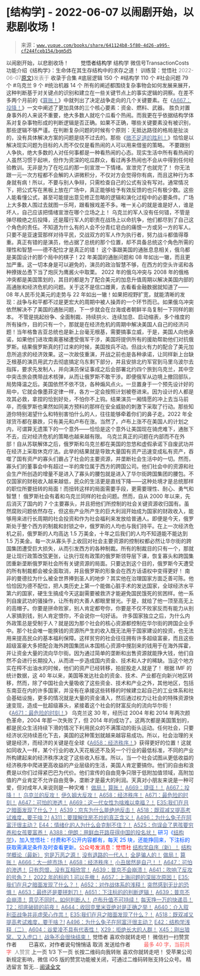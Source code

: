# [结构学] - 2022-06-07 以闹剧开始，以悲剧收场！

> 来源：[`www.yuque.com/books/share/641124b8-5f80-4d26-a995-cf244fceb154/bgm5d5`](https://www.yuque.com/books/share/641124b8-5f80-4d26-a995-cf244fceb154/bgm5d5)

<ne-p id="520f42f3293818f927861ebbd5b15da4_p_0" data-lake-id="520f42f3293818f927861ebbd5b15da4_p_0"><ne-text id="u24dda8a4" style="color: rgb(51, 51, 51);">以闹剧开始，以悲剧收场！</ne-text></ne-p> <ne-p id="10b5ae4b12be3d6dbfffbf9eacb4af88" data-lake-id="10b5ae4b12be3d6dbfffbf9eacb4af88"><ne-text id="ud9f003a8" ne-fontsize="12" style="color: rgb(255, 255, 255);">原创</ne-text><ne-text id="u15754814" ne-fontsize="14">觉悟者</ne-text><ne-text id="u00057d40" ne-fontsize="14">结构学</ne-text></ne-p> <ne-p id="52c8889f4e724d8bf272b4df8c36a98e" data-lake-id="52c8889f4e724d8bf272b4df8c36a98e"><ne-text id="u61b3cefa" ne-fontsize="14" ne-bold="true" style="color: rgb(51, 51, 51);">结构学</ne-text></ne-p> <ne-p id="7de41b1254265d37c39ca587d40cdaaf" data-lake-id="7de41b1254265d37c39ca587d40cdaaf"><ne-text id="uc96414bf" ne-fontsize="14" style="color: rgb(51, 51, 51);">微信号</ne-text><ne-text id="u2c1138d1" ne-fontsize="14" style="color: rgb(51, 51, 51);">TransactionCosts</ne-text></ne-p> <ne-p id="6ef1c22bed44034d8a3776708f7682db" data-lake-id="6ef1c22bed44034d8a3776708f7682db"><ne-text id="u062d80eb" ne-fontsize="14" style="color: rgb(51, 51, 51);">功能介绍</ne-text><ne-text id="uc81bbdbb" ne-fontsize="14" style="color: rgb(51, 51, 51);">《结构学》：生命体在其生存结构中的求存之道！ 训练营：觉悟社</ne-text></ne-p> <ne-p id="9da129ffa3f263158b3f8a010c37cf7f" data-lake-id="9da129ffa3f263158b3f8a010c37cf7f"><ne-text id="u17de3331" style="color: rgb(140, 140, 140);">2022-06-07</ne-text>[<ne-text id="u0903d592" ne-fontsize="14">原文</ne-text>](https://mp.weixin.qq.com/s?__biz=MzIzMDYwOTM0Mg==&mid=2247487295&idx=1&sn=d35d311a255576b3bedc0861b621c997&chksm=e8b197eedfc61ef89b5cf6f378510a073577dfc17fe27397056577e2514cf0b922b82691428f#rd))<ne-text id="u0bffd09a" ne-fontsize="14" style="color: rgb(140, 140, 140);">发表于</ne-text></ne-p> <ne-p id="9c90329442426d12dbb169fe179be377" data-lake-id="9c90329442426d12dbb169fe179be377"><ne-text id="ub4991de8" style="color: rgb(51, 51, 51);">收录于合集</ne-text></ne-p> <ne-p id="ddf028c98ce3e2101020343b2d65e09d" data-lake-id="ddf028c98ce3e2101020343b2d65e09d"><ne-text id="ub1b58dd5" style="color: rgb(51, 51, 51);">#底层逻辑 150 个</ne-text></ne-p> <ne-p id="bbbcaa93c194445b158501d32ff6940c" data-lake-id="bbbcaa93c194445b158501d32ff6940c"><ne-text id="uc7cac992" style="color: rgb(51, 51, 51);">#结构学 110 个</ne-text></ne-p> <ne-p id="1333c78dd0e29fe842d213a4cfc85bb3" data-lake-id="1333c78dd0e29fe842d213a4cfc85bb3"><ne-text id="ue02f0e53" style="color: rgb(51, 51, 51);">#社会问题 79 个</ne-text></ne-p> <ne-p id="f757cd039c7307272bb857294ba3cce3" data-lake-id="f757cd039c7307272bb857294ba3cce3"><ne-text id="u698afa66" style="color: rgb(51, 51, 51);">#乌克兰 9 个</ne-text></ne-p> <ne-p id="0ca325557c4f1e9c7835c05782812000" data-lake-id="0ca325557c4f1e9c7835c05782812000"><ne-text id="u374b38c7" style="color: rgb(51, 51, 51);">#统治机器 14 个</ne-text></ne-p> <ne-p id="795bd594f3dba4b14475aeae4ef38432" data-lake-id="795bd594f3dba4b14475aeae4ef38432"><ne-text id="u34bbb59c" style="color: rgb(51, 51, 51);">所有的阐述都围绕复杂事物会如何发展来展开，这种判断基于对关键点的识别和建立在一些关键节点上的事实逻辑的洞察。在差不多两个月前的《</ne-text>[<ne-text id="u55e4f6d6" style="color: rgb(87, 107, 149);">算账！</ne-text>](http://mp.weixin.qq.com/s?__biz=MzAxNDk1NjI2Mw==&mid=2247488259&idx=1&sn=2b72f3c0199cdacaa8e48eb9ad30f809&chksm=9b8a308bacfdb99d72ebcd3aaf0015c889b88f4598b093719ee8765aa8be3b3caaad95a445ae&scene=21#wechat_redirect)<ne-text id="u88fd6b6c" style="color: rgb(51, 51, 51);">》中就列出了决定战争走向的几个关键要素。在《</ne-text>[<ne-text id="u82a298e0" style="color: rgb(87, 107, 149);">A667：投降！</ne-text>](http://mp.weixin.qq.com/s?__biz=MzIzMDYwOTM0Mg==&mid=2247487227&idx=1&sn=3567bf6c0c6612ccf84993824f8cc40f&chksm=e8b1962adfc61f3cff8d335a562ea28615e58579d460d2f65148f46a6311ad5257411d96f655&scene=21#wechat_redirect)<ne-text id="u6b2790a5" style="color: rgb(51, 51, 51);">》一文中阐述了更加具体的三个核心要素：资金、燃料、武器。</ne-text></ne-p> <ne-p id="28e20095ecffddc7673055a2be99cf77" data-lake-id="28e20095ecffddc7673055a2be99cf77"><ne-text id="u2b245b5f" style="color: rgb(51, 51, 51);">胜负对置身事外的人来说不重要，绝大多数人就吃个瓜看个热闹。而我更在乎依据结构学体系对复杂事物形成的判断逻辑是否正确。如果不正确，哪些关键要素没有被识别，那些逻辑不够严谨。在判断复杂问题的时候有个原则：无抵达路径的格局是扯淡的，没有具体解决方案的问题是绕不过去的。那些《</ne-text>[<ne-text id="ud91c438d" style="color: rgb(87, 107, 149);">微不足道的胜利！</ne-text>](http://mp.weixin.qq.com/s?__biz=MzIzMDYwOTM0Mg==&mid=2247487221&idx=1&sn=17b4c3f08ef489c4f141ed79a2b2926d&chksm=e8b19624dfc61f3232d329d937b3fdd59cad412869edcf43e96f1f3b34edfdad65911666fa7e&scene=21#wechat_redirect)<ne-text id="ue4d96ab1" style="color: rgb(51, 51, 51);">》恰恰是以解决现实问题为目标的人而不仅仅是看热闹的人可以用来借鉴的策略。</ne-text></ne-p> <ne-p id="7fbc7048f4deea5b58fdc31023917c4a" data-lake-id="7fbc7048f4deea5b58fdc31023917c4a"><ne-text id="u51cba552" style="color: rgb(51, 51, 51);">不要跟别人争执，绝大多数的人对任何事都是一种看热闹的心态。现实生活中所有看热闹的人虽然习惯于起哄，但作为资深的吃瓜群众，看过再多热闹也不会从中得到任何经验教训。无非是为了在吃瓜的那一刻宣泄一下情绪。宣泄完了也就完了！</ne-text></ne-p> <ne-p id="6c8d4e5de0d5464d9557109df6514d85" data-lake-id="6c8d4e5de0d5464d9557109df6514d85"><ne-text id="u68abd1b3" ne-bold="true" style="color: rgb(51, 51, 51);">你无法跟一元一次方程都不会解的人讲微积分，不仅对方会觉得你有病，而且这种行为本身就有病！</ne-text><ne-text id="ub4223ea2" style="color: rgb(51, 51, 51);">所以，不要与别人争辩，只需检查自己的公式有没有写对。通常情况下，把公式写在黑板上放在广场中，真正能够给予有效反馈的也只有极少数。这些人能看懂公式，甚至可能提出意见修正忽略的逻辑和演化过程中的必要条件。广场上大多数人围过去就图一乐呵，跟看猴戏差不多。唯一关心的就是谁是好人，谁是坏人，自己应该把情绪宣泄在哪个立场之上！</ne-text></ne-p> <ne-p id="53db0136ee6e404ec919975d526c6241" data-lake-id="53db0136ee6e404ec919975d526c6241"><ne-text id="u776833b7" style="color: rgb(51, 51, 51);">乌克兰的军人没有任何错，不管是弹尽粮绝之后投降，还是履行军人的职责在战场上以命抗争，他们都尽到了自己这个角色的责任。不知道为什么有的人会不分青红皂白的痛恨一方或另一方的军人。只要不是亚速营那样对待平民，交战双方的军人作为执行者，努力战斗都值得尊重。真正有错的是演员，他占据了总统的那个位置，却不具备总统这个角色所需的理性和智慧——德不配位才是真正的错！</ne-text></ne-p> <ne-p id="686259238448e422f3fbfbe85b48243a" data-lake-id="686259238448e422f3fbfbe85b48243a"><ne-text id="u240c602f" style="color: rgb(51, 51, 51);">这个事跟美国的通胀息息相关，俄乌都是美国设计的那个局中的棋子！22 年美国的通胀问题和 08 年如出一辙，而且更加严重。这一切本身是可以避免的，演员的政治智慧不够，在西方的空头许诺和各种撩拨怂恿下当了炮灰为鹰酱火中取栗。</ne-text></ne-p> <ne-p id="5a3229f05a1c9a148fc007af51ee32ed" data-lake-id="5a3229f05a1c9a148fc007af51ee32ed"><ne-text id="ue8e5c950" style="color: rgb(51, 51, 51);">2022 年的俄乌冲突与 2008 年的俄格冲突都是美国策划的，其目的都是为了配合美元的加息升值周期以解决美国内部的高通胀和经济危机的问题。关于这不是信口雌黄，去看看金融数据就知道了——08 年人民币兑美元的走势与 22 年如出一辙！如果把视野扩宽，就能清晰的发现：战争与和平都不过是更宏大的周期中被人操弄的一个环节而已。</ne-text><ne-text id="u5b84af3d" ne-bold="true" style="color: rgb(51, 51, 51);">如果俄乌冲突依然解决不了美国的通胀问题，下一步就会在台海或者朝鲜半岛复制一下同样的剧本。</ne-text></ne-p> <ne-p id="8f6aa8ab8dcaa14d31cdeba5025008b2" data-lake-id="8f6aa8ab8dcaa14d31cdeba5025008b2"><ne-text id="ufaee43ca" style="color: rgb(51, 51, 51);">不管是挑起纷争、全面制裁、持续拱火、连续加息、启动缩表，多个维度的所有操作，目的只有一个，那就是在经济危机的周期中解决美国人自己的经济问题！当年格鲁吉亚总统也是新上台毫无根基，需要搞事立威，于是，美国人向他承诺，如果他们进攻南奥塞梯遭受俄军干涉，美国将提供所有的援助帮助他们对抗俄罗斯。结果俄罗斯真的打过来的时候，美国按兵不动。但战火有力的配合了美元加息所追求的经济效果。这一次故伎重演，开战之前也是各种承诺，让同样新上台缺乏根基的演员用武力去彻底搞定乌东剩下部分，并且安排北约军官到马里乌波尔去指挥，要求先发制人，并向演员保证事成之后会部署北约四个旅到乌克兰，其中空中突击旅会携带战术核弹，从而让俄罗斯不敢干涉。即便俄军从边境上撤回部队，局势降温之后。美国依然不依不饶，各种煽风点火。一旦置身于一个预先设计好的局中，它就会像墨菲定律一样，各方一定会按照计划被卷进来。因为设计的人都是攻其必救，拿捏的恰到好处，不怕你不上钩。结果演员一厢情愿的冲上去当马前卒，而俄罗斯也果然如同美方预料的那样在安全威胁的刺激下采取了行动。</ne-text><ne-text id="u1ffb2acc" ne-bold="true" style="color: rgb(51, 51, 51);">那些知道你特别渴望什么和特别害怕什么的人，往往能够牵着你们的鼻子走。2022 年全球货币都在暴跌，只有美元和卢布在涨。当然了，卢布上涨不在美国人的计划之内，可谓算无遗策下的一个意外——恰恰是这个意外让美国现在骑虎难下，通胀下不去，应对经济危机的策略也越来越有限。</ne-text></ne-p> <ne-p id="9340d60de330381e0fb5dcd45f353f20" data-lake-id="9340d60de330381e0fb5dcd45f353f20"><ne-text id="ubae90003" style="color: rgb(51, 51, 51);">乌克兰真正的问题在内部而不在外部！自从苏联解体之后，俄罗斯和乌克兰都在美国的忽悠和虚假承诺下自废武功并在经济上采取休克疗法。此举的结果就是导致大量国有资产迅速变成私有资产，吞噬了国有资产的寡头们霸占了社会的主要资源，并垄断社会生活中的一切。然而，寡头们的董事会中有超过一半的席位属于西方的跨国公司。</ne-text><ne-text id="u701b1f07" ne-bold="true" style="color: rgb(51, 51, 51);">他们社会中的资源和社会生产所创造的增量不是进入了寡头的腰包就是进入了华尔街跨国集团的腰包。不仅国家的财税收入越来越低，民众的生活更是直线下降——这种处境才是总统那样的职位所要扭转的局面！而扭转这样的局面需要手段，更需要理性、耐心、勇气和智慧！</ne-text></ne-p> <ne-p id="7942c1914230f99bc0119cd6d96463e4" data-lake-id="7942c1914230f99bc0119cd6d96463e4"><ne-text id="uf0967fc4" style="color: rgb(51, 51, 51);">俄罗斯社会有着和乌克兰同样的社会问题。然而，自从 2000 年以来，先后消灭了国内的 7 个主要寡头，并且把他们所控制的社会关键资源收归国有。虽然腐败问题依然存在，但这些产业所产生的巨大利润开始成为国家的财政收入，能够用来进行长周期的社会投资和作为社会福利来发放给普通人。即便是今天，俄罗斯处于整个西方的制裁和封锁之中，俄罗斯的人均也与我们持平。在上一次经济危机之前，俄罗斯的人均高达 1.5 万美金，十年之后我们的人均不知道能不能达到 1.5 万美金。</ne-text><ne-text id="ua1c81c33" ne-bold="true" style="color: rgb(51, 51, 51);">每一次从寡头手上收回对社会主要资源的控制权都必然让华尔街的跨国集团遭受巨大损失，从而引发西方的各种制裁。所有的制裁目的只有一个，那就是让现行政策改弦更张，让执行现有政策的俄罗斯领导层下课，恢复寡头和跨国集团重新垄断俄罗斯社会所有关键资源的局面。</ne-text><ne-text id="u9f1a0195" style="color: rgb(51, 51, 51);">只要达到这个目的，俄罗斯今天遭受的所有制裁都会被全面取消，并且俄罗斯的形象会在西方话语权中变得更好！</ne-text></ne-p> <ne-p id="ddde3fdfd6cb73dbc80463c7ecb1250a" data-lake-id="ddde3fdfd6cb73dbc80463c7ecb1250a"><ne-text id="u5322c6a2" style="color: rgb(51, 51, 51);">南非的曼德拉为什么被全世界捧到圣人的地步？其实他在治理国家方面乏善可陈。他恰恰因为德不配位，把人类历史上第一个能做心脏手术的发达国家，全球经济水平第六的国家，硬生生搞成今天这副需要被救济才能避免国民饿死的贫困样。他一系列自废武功的骚操作，让所有的大善人都眼里冒光。于是，就给了他一顶至高无上的高帽子。</ne-text><ne-text id="ued6530ed" ne-bold="true" style="color: rgb(51, 51, 51);">你要是拼命败家，别人肯定都夸你，你要是不仅不败家反而有能力从别人家搞到钱，别人肯定恨你，不会说你一句好话。</ne-text></ne-p> <ne-p id="4128bb5faad9f09529fad540043d5c48" data-lake-id="4128bb5faad9f09529fad540043d5c48"><ne-text id="uf1eab258" style="color: rgb(51, 51, 51);">许多国家独立之后，为什么内外政策总是受制于人？就是因为那个社会的核心资源都控制在华尔街的跨国企业手中。那个社会唯一能换钱的资源所产生的收入既无法用于国家建设的投资，也无法用来提高民众的基本福利保障。这样贫穷的社会往往拥有许多超级富豪，而且这些超级富豪大多把配合海外跨国集团从本国核心资源中搜刮来的钱用于在海外挥霍，并让资金大量的流向华尔街。因为通过简单的垄断和出售资源就能挣大钱，他们自然不会进行长期投入，从而进一步造成国内资金、技术和人才的稀缺。当这个地方实在榨不出油水的时候，他们的资产已经转移，拍屁股走人就是了！</ne-text></ne-p> <ne-p id="aa13f45747bcb34384781bd49f3690d9" data-lake-id="aa13f45747bcb34384781bd49f3690d9"><ne-text id="ud53144fd" style="color: rgb(51, 51, 51);">根据 IMF 的统计数据，这 40 年以来，美国等发达社会的资金、技术、产业都在向新兴地区转移，然而，除了中国社会大量吸收了这些资金、技术和产业之外，其他地区，包括东南亚在内的许多国家，并没有在承接这些转移的时候建立起自己的工业体系和社会基础设施，更多的情况就是大量的资金涌入，然后通过权力让社会的特殊资源快速变现，造成一批超级寡头，紧接着这个社会的财富反向的流向华尔街！《</ne-text>[<ne-text id="u7f306ac7" style="color: rgb(87, 107, 149);">A671：最危险的时刻！</ne-text>](http://mp.weixin.qq.com/s?__biz=MzIzMDYwOTM0Mg==&mid=2247487288&idx=1&sn=4d3a232ff38bc59b89fb1662ecca965e&chksm=e8b197e9dfc61effe8eb1223f316d41f59a26212c0d84472af505224ce32edda96c15a4aa4f1&scene=21#wechat_redirect)<ne-text id="u9ebc4c21" style="color: rgb(51, 51, 51);">》</ne-text></ne-p> <ne-p id="8af22c102027616a98b9c629e1418d95" data-lake-id="8af22c102027616a98b9c629e1418d95"><ne-text id="uec571f4d" style="color: rgb(51, 51, 51);">乌克兰这 30 年，经历过 2004 年和 2014 年两次颜色革命，2004 年那一次失败了，但 2014 年的成功了。这两次都是美国策划的，都是民众生活持续下滑的情况下利用民众的不满策动的街头运动。任何社会，只要经济状况持续恶化下去，美国的这种策划就越来越容易成功。所以，社会治理的关键是经济，而经济的关键是在全球《</ne-text>[<ne-text id="u55426b73" style="color: rgb(87, 107, 149);">A658：经济秩序！</ne-text>](http://mp.weixin.qq.com/s?__biz=MzIzMDYwOTM0Mg==&mid=2247487179&idx=1&sn=12ad76a2b6a86d4dc52eb515f2b00500&chksm=e8b1961adfc61f0c30f16b60b87e2fcd3142b4a788c2ae81604f02182574c50b54c1d9e2974d&scene=21#wechat_redirect)<ne-text id="ude5735f5" style="color: rgb(51, 51, 51);">》获得更好的位置！这就如同收入一样，某个行业的收入天花板还不及另一个行业的最低标准，不同的产业所构建起来的经济秩序决定了这些收入标准。所以，当一个社会试图从更低收益的经济秩序中爬进更高收益的产业层级的生活，美国人肯定要搞你。他们的自由和浪费是以你们过得紧巴巴为代价。他们宣传的自由竞争只限于低附加值领域，高附加值的产业肯定不允许自由竞争，垄断才是最大的利润。天真对小朋友来说是一种可爱，但对成年人来说则是一种灾难！</ne-text></ne-p> <ne-p id="dd4accb8379159f57fa3fcd033845617" data-lake-id="dd4accb8379159f57fa3fcd033845617">[<ne-text id="ue3938b7b" ne-bold="true" style="color: rgb(87, 107, 149);">做局！</ne-text>](http://mp.weixin.qq.com/s?__biz=MzAxNDk1NjI2Mw==&mid=2247488230&idx=1&sn=86e717386c0aa06a0a4bbf4f9ec117aa&chksm=9b8a316eacfdb878aae8ed4ea6817620cc3ac62d7815fdfd85606464c3f2d79fcf2ce72dec77&scene=21#wechat_redirect)</ne-p> <ne-p id="5a69411461926e64e13b562c01d93c8a" data-lake-id="5a69411461926e64e13b562c01d93c8a">[<ne-text id="u21be722a" ne-bold="true" style="color: rgb(87, 107, 149);">算账！</ne-text>](http://mp.weixin.qq.com/s?__biz=MzAxNDk1NjI2Mw==&mid=2247488259&idx=1&sn=2b72f3c0199cdacaa8e48eb9ad30f809&chksm=9b8a308bacfdb99d72ebcd3aaf0015c889b88f4598b093719ee8765aa8be3b3caaad95a445ae&scene=21#wechat_redirect)</ne-p> <ne-p id="33f63d9342c271c2ce6b2c4ffbfe7d48" data-lake-id="33f63d9342c271c2ce6b2c4ffbfe7d48">[<ne-text id="u72866f21" style="color: rgb(87, 107, 149);">A669：捷径！！</ne-text>](http://mp.weixin.qq.com/s?__biz=MzIzMDYwOTM0Mg==&mid=2247487276&idx=1&sn=e8b7719edc701d06cb9ba25530f98959&chksm=e8b197fddfc61eeb066eefb3f82a7eeeb7807337a60624f8c47acb68ff25546d942a9de7cc71&scene=21#wechat_redirect)</ne-p> <ne-p id="354290860d4247cfa82ea2c8817d2732" data-lake-id="354290860d4247cfa82ea2c8817d2732">[<ne-text id="u153eb097" ne-bold="true" style="color: rgb(87, 107, 149);">A667：投降！！</ne-text>](http://mp.weixin.qq.com/s?__biz=MzIzMDYwOTM0Mg==&mid=2247487227&idx=1&sn=3567bf6c0c6612ccf84993824f8cc40f&chksm=e8b1962adfc61f3cff8d335a562ea28615e58579d460d2f65148f46a6311ad5257411d96f655&scene=21#wechat_redirect)</ne-p> <ne-p id="5fb725b7db0976771df0f98c9c263302" data-lake-id="5fb725b7db0976771df0f98c9c263302">[<ne-text id="u5edf8c08" ne-bold="true" style="color: rgb(87, 107, 149);">乌克兰的反攻！</ne-text>](http://mp.weixin.qq.com/s?__biz=MzIzMDYwOTM0Mg==&mid=2247487192&idx=1&sn=02b41bfa6bcfa8c503bac90158886b86&chksm=e8b19609dfc61f1fdb5a8fa6032a0013cd18ff59bdaf308e99096f08813d3b24cc6f361dac6d&scene=21#wechat_redirect)</ne-p> <ne-p id="e466a513fda3905107cff58da4bb37d7" data-lake-id="e466a513fda3905107cff58da4bb37d7">[<ne-text id="ub3153b47" ne-bold="true" style="color: rgb(87, 107, 149);">伊久姆大反攻！</ne-text>](http://mp.weixin.qq.com/s?__biz=MzIzMDYwOTM0Mg==&mid=2247487223&idx=1&sn=ab3169d841cb6e53507fb5ede0eca8bc&chksm=e8b19626dfc61f306c1786e5cd2a2898cc68c6809f9a8a6b0b16a5891a233ac2653038772039&scene=21#wechat_redirect)</ne-p> <ne-p id="bb80b3ad088f2f45d005ae5bd31e1c39" data-lake-id="bb80b3ad088f2f45d005ae5bd31e1c39">[<ne-text id="u495af0f1" ne-bold="true" style="color: rgb(87, 107, 149);">A658：经济秩序！</ne-text>](http://mp.weixin.qq.com/s?__biz=MzIzMDYwOTM0Mg==&mid=2247487179&idx=1&sn=12ad76a2b6a86d4dc52eb515f2b00500&chksm=e8b1961adfc61f0c30f16b60b87e2fcd3142b4a788c2ae81604f02182574c50b54c1d9e2974d&scene=21#wechat_redirect)</ne-p> <ne-p id="e9bcc6c0ac3606b8d3ab3501f1c99222" data-lake-id="e9bcc6c0ac3606b8d3ab3501f1c99222">[<ne-text id="u39835b42" style="color: rgb(87, 107, 149);">A671：最危险的时刻！</ne-text>](http://mp.weixin.qq.com/s?__biz=MzIzMDYwOTM0Mg==&mid=2247487288&idx=1&sn=4d3a232ff38bc59b89fb1662ecca965e&chksm=e8b197e9dfc61effe8eb1223f316d41f59a26212c0d84472af505224ce32edda96c15a4aa4f1&scene=21#wechat_redirect)</ne-p> <ne-p id="7b2efca2f5e26039fab7b100511cd7ce" data-lake-id="7b2efca2f5e26039fab7b100511cd7ce">[<ne-text id="ub29efab4" style="color: rgb(87, 107, 149);">A647：可怕的渗透！</ne-text>](http://mp.weixin.qq.com/s?__biz=MzAxNDk1NjI2Mw==&mid=2247488112&idx=1&sn=d2cdb1bbea5f7a7248e4ba132c2ad922&chksm=9b8a31f8acfdb8ee225327ff157e56571bbf63b8958ad6c47d7da000b5da90fa01379222c8e1&scene=21#wechat_redirect)</ne-p> <ne-p id="7b6c3c3222df8a671e8e53a8a78e7f61" data-lake-id="7b6c3c3222df8a671e8e53a8a78e7f61">[<ne-text id="uf41cc1ac" style="color: rgb(87, 107, 149);">A669：这一代女性为啥难以幸福？！</ne-text>](http://mp.weixin.qq.com/s?__biz=MzIzMDYwOTM0Mg==&mid=2247487272&idx=1&sn=19eaf2646ba6345de23e1f744bfcd620&chksm=e8b197f9dfc61eefde9a21b7a844d83b75cc669759e833ab0e278deaeb0b38e04543607d127d&scene=21#wechat_redirect)</ne-p> <ne-p id="ce7420c9d1a8a64accaa55aab37c6e60" data-lake-id="ce7420c9d1a8a64accaa55aab37c6e60">[<ne-text id="u4c71a600" ne-bold="true" style="color: rgb(87, 107, 149);">E35:我们在月之暗面发现了什么？！</ne-text>](http://mp.weixin.qq.com/s?__biz=MzIzMDYwOTM0Mg==&mid=2247486632&idx=1&sn=170aeff87eb36dce354c8b2437f4b27f&chksm=e8b19479dfc61d6f08e6492954a528f20387fe2fa925747cf2b504d2bc69084f24495e972e41&scene=21#wechat_redirect)</ne-p> <ne-p id="aa3f2172cdaa585b0c7ce7b0ef119a10" data-lake-id="aa3f2172cdaa585b0c7ce7b0ef119a10">[<ne-text id="uacbcf6f3" style="color: rgb(87, 107, 149);">A539：京东为什么能绝地反击！</ne-text>](http://mp.weixin.qq.com/s?__biz=MzIzMDYwOTM0Mg==&mid=2247486752&idx=1&sn=3a967e3288db5b7d924e36914086e534&chksm=e8b195f1dfc61ce7c971386eb678d7da286167d0f52fdd51989049844b0a550cc58e00552d2e&scene=21#wechat_redirect)</ne-p> <ne-p id="1376bea8b7bdcaa51243c92528034084" data-lake-id="1376bea8b7bdcaa51243c92528034084">[<ne-text id="u423a0799" ne-bold="true" style="color: rgb(87, 107, 149);">A518：既双减又提高考试难度，要干啥？!</ne-text>](http://mp.weixin.qq.com/s?__biz=MzIzMDYwOTM0Mg==&mid=2247486528&idx=1&sn=837ef39e3c0b47ac84d5096690555ae7&chksm=e8b19491dfc61d87292daf575c1e7c95b3f0543f313b65c7ad4ab369603833704304ec7451d7&scene=21#wechat_redirect)</ne-p> <ne-p id="58ca9c57abf5a0f0ed35cc8a9945cd84" data-lake-id="58ca9c57abf5a0f0ed35cc8a9945cd84">[<ne-text id="ub70e41c1" style="color: rgb(87, 107, 149);">A311：要理解住房不炒的真正含义！</ne-text>](http://mp.weixin.qq.com/s?__biz=MzIzMDYwOTM0Mg==&mid=2247484959&idx=1&sn=090583ec50bfd9febec1de463c2672f6&chksm=e8b19ecedfc617d8629080f6745c8de013cfe875de26eef6767b2d5c10782650223ed15f807b&scene=21#wechat_redirect)</ne-p> <ne-p id="1495abc1aeaabbb245d3810781c5ca81" data-lake-id="1495abc1aeaabbb245d3810781c5ca81">[<ne-text id="u6268c090" style="color: rgb(87, 107, 149);">A496：为什么兔子在阿富汗很主动？</ne-text>](http://mp.weixin.qq.com/s?__biz=MzIzMDYwOTM0Mg==&mid=2247486278&idx=1&sn=40d09857088bebd3c70bec1c7a500f06&chksm=e8b19397dfc61a810125242c8e395330f934390eb50bd54053ecd3f31ddc91de4e429c0f693a&scene=21#wechat_redirect)</ne-p> <ne-p id="99e88a5fa556e77cba28724ca382a183" data-lake-id="99e88a5fa556e77cba28724ca382a183">[<ne-text id="u2cc2b4a2" style="color: rgb(87, 107, 149);">E44：情绪化的人为什么会克制不住？！</ne-text>](http://mp.weixin.qq.com/s?__biz=MzIzMDYwOTM0Mg==&mid=2247487062&idx=1&sn=c1af22f2f5d1e79f7245b826bfaf1f30&chksm=e8b19687dfc61f91468cf22b77c0e221d45054df37b2b602c331eb328b5d46802c69e0d87722&scene=21#wechat_redirect)</ne-p> <ne-p id="6b863bfa8c59afb6af26ecef675ecf30" data-lake-id="6b863bfa8c59afb6af26ecef675ecf30">[<ne-text id="ue5685205" style="color: rgb(87, 107, 149);">A525：你误会了男孩要穷养和女孩要富养！</ne-text>](http://mp.weixin.qq.com/s?__biz=MzIzMDYwOTM0Mg==&mid=2247486714&idx=1&sn=693d4c55ab2f0ecdebf06c4807848908&chksm=e8b1942bdfc61d3d1d76c11adb860b1b02f1ab58e48ba3349677a44a563764e09d7eb35f930d&scene=21#wechat_redirect)</ne-p> <ne-p id="c808c31e2850b8064c198ca9b0e709dd" data-lake-id="c808c31e2850b8064c198ca9b0e709dd">[<ne-text id="u14a339db" style="color: rgb(87, 107, 149);">A388：伊朗：用鲜血开路获得中国的投名状！</ne-text>](http://mp.weixin.qq.com/s?__biz=MzIzMDYwOTM0Mg==&mid=2247485591&idx=1&sn=a8443453e3caf1f201006eeec8e6e539&chksm=e8b19046dfc61950e63e29bb93049ce90b3228913e9ecee99a2f01b8fdda7cd8966a054241a9&scene=21#wechat_redirect)</ne-p> <ne-p id="a956617fa7fead5c49de3f1f9a865cd2" data-lake-id="a956617fa7fead5c49de3f1f9a865cd2"><ne-text id="uc2950da9" ne-bold="true" style="color: rgb(0, 82, 255);">研习《</ne-text>[<ne-text id="u8e5eaac9" ne-bold="true" style="color: rgb(87, 107, 149);">结构学</ne-text>](https://mp.weixin.qq.com/mp/appmsgalbum?action=getalbum&album_id=1318317199878225920&__biz=MzAxNDk1NjI2Mw==#wechat_redirect)<ne-text id="ua24fe615" ne-bold="true" style="color: rgb(0, 82, 255);">》，加入觉悟社：付费和不公开内容都有，每天 25 块，还能挣回来，下注标的获取需满足条件及时查看更新。</ne-text><ne-text id="u9c6e1a58" ne-bold="true" style="color: rgb(255, 0, 0);">公众号发消息：觉悟社</ne-text></ne-p>  <ne-p id="b2e3145e6e6d299cd8e07e4cd2855da9" data-lake-id="b2e3145e6e6d299cd8e07e4cd2855da9"><ne-card data-card-name="image" data-card-type="inline" id="DsufP" data-event-boundary="card" style="color: rgb(34, 34, 34);"><ne-p id="eff367c88439a01f6b3b676b7ecfd2a4" data-lake-id="eff367c88439a01f6b3b676b7ecfd2a4">[<ne-text id="uf6336dac" ne-bold="true" style="color: rgb(87, 107, 149);">结构学自序（新）！</ne-text>](http://mp.weixin.qq.com/s?__biz=MzIzMDYwOTM0Mg==&mid=2247485283&idx=1&sn=aa2b8554b8e5040f8f959636feaa06a3&chksm=e8b19fb2dfc616a430aa381b8da0815311244e694a69809cd92d0602ac34cfe5f1f419b3745e&scene=21#wechat_redirect)</ne-p> <ne-p id="522a43d62ec670238814b9f63587a066" data-lake-id="522a43d62ec670238814b9f63587a066">[<ne-text id="u8dc9ba42" style="color: rgb(87, 107, 149);">结构学概论（最新）</ne-text>](http://mp.weixin.qq.com/s?__biz=MzAxNDk1NjI2Mw==&mid=2247485167&idx=1&sn=d5e962eff4a8e9770c83bc87d19d07f3&chksm=9b8a2567acfdac7154f7a62996dca874e5d186b44f3d120dcb633760318788c42d304e325313&scene=21#wechat_redirect)</ne-p> <ne-p id="48bd04914a7e134e17506f47909c1f42" data-lake-id="48bd04914a7e134e17506f47909c1f42">[<ne-text id="u83314fd7" style="color: rgb(87, 107, 149);">穷是万恶之源！</ne-text>](http://mp.weixin.qq.com/s?__biz=MzAxNDk1NjI2Mw==&mid=2247483823&idx=1&sn=e54ebe9891b302dc0bf1815c76ccf8b7&chksm=9b8a2227acfdab31a05e273addd9159d4b8263d58d3c58bf214841c8189157519719c3427306&scene=21#wechat_redirect)</ne-p> <ne-p id="39f4370dd04dbe8d89411ff9fc51bd42" data-lake-id="39f4370dd04dbe8d89411ff9fc51bd42">[<ne-text id="u930a3e7b" style="color: rgb(87, 107, 149);">没有退路的一代人！</ne-text>](http://mp.weixin.qq.com/s?__biz=MzAxNDk1NjI2Mw==&mid=2247486533&idx=1&sn=a0d5cce0656aad467148e0642eb85a00&chksm=9b8a2fcdacfda6db79857186e953a089baf1fb678b2b071cf101c5a26e7fb9768474c94243ca&scene=21#wechat_redirect)</ne-p> <ne-p id="aae9099fde911ae01a32fbc10ccb7976" data-lake-id="aae9099fde911ae01a32fbc10ccb7976">[<ne-text id="u9f8666c5" style="color: rgb(87, 107, 149);">全是骗人的！</ne-text>](http://mp.weixin.qq.com/s?__biz=MzAxNDk1NjI2Mw==&mid=2247488130&idx=1&sn=5fe267832478f7d2cb6b09a120555e5b&chksm=9b8a310aacfdb81c8fc93b00e05cfdaa2da89f21513f198ae2233f007a4f9e7747c86595239c&scene=21#wechat_redirect)</ne-p> <ne-p id="c6f0123108c818202b20325285b54bde" data-lake-id="c6f0123108c818202b20325285b54bde">[<ne-text id="uf127457d" style="color: rgb(87, 107, 149);">做局！</ne-text>](http://mp.weixin.qq.com/s?__biz=MzAxNDk1NjI2Mw==&mid=2247488230&idx=1&sn=86e717386c0aa06a0a4bbf4f9ec117aa&chksm=9b8a316eacfdb878aae8ed4ea6817620cc3ac62d7815fdfd85606464c3f2d79fcf2ce72dec77&scene=21#wechat_redirect)</ne-p> <ne-p id="ed92738a81d6e3d6cfd9565c7a2c28d0" data-lake-id="ed92738a81d6e3d6cfd9565c7a2c28d0">[<ne-text id="u39622f41" style="color: rgb(87, 107, 149);">算账！</ne-text>](http://mp.weixin.qq.com/s?__biz=MzAxNDk1NjI2Mw==&mid=2247488259&idx=1&sn=2b72f3c0199cdacaa8e48eb9ad30f809&chksm=9b8a308bacfdb99d72ebcd3aaf0015c889b88f4598b093719ee8765aa8be3b3caaad95a445ae&scene=21#wechat_redirect)</ne-p> <ne-p id="ffac028198f63ec988d8ea189e048755" data-lake-id="ffac028198f63ec988d8ea189e048755">[<ne-text id="u66f33aea" style="color: rgb(87, 107, 149);">A666：大一统市场！</ne-text>](http://mp.weixin.qq.com/s?__biz=MzIzMDYwOTM0Mg==&mid=2247487245&idx=1&sn=f82b8a48375f5a816678a056d1ca0aae&chksm=e8b197dcdfc61eca787ba08a03a27d2e0a2e58c1c8564fe0548d2a1ff46509f8f377893e2728&scene=21#wechat_redirect)</ne-p> <ne-p id="465355650ed1a132ed6f778fb8e4766b" data-lake-id="465355650ed1a132ed6f778fb8e4766b">[<ne-text id="u47933a8a" ne-bold="true" style="color: rgb(87, 107, 149);">A658：经济秩序！</ne-text>](http://mp.weixin.qq.com/s?__biz=MzIzMDYwOTM0Mg==&mid=2247487179&idx=1&sn=12ad76a2b6a86d4dc52eb515f2b00500&chksm=e8b1961adfc61f0c30f16b60b87e2fcd3142b4a788c2ae81604f02182574c50b54c1d9e2974d&scene=21#wechat_redirect)</ne-p> <ne-p id="83041cb6cb25e51068d96c47b4130969" data-lake-id="83041cb6cb25e51068d96c47b4130969">[<ne-text id="uf814d202" style="color: rgb(87, 107, 149);">小丑居然是自己！！</ne-text>](http://mp.weixin.qq.com/s?__biz=MzAxNDk1NjI2Mw==&mid=2247488135&idx=1&sn=55e611eea7203a0b5db03bf97ef6fb53&chksm=9b8a310facfdb8195803cc833b8defe1a107a60b9014e10d7b91f809a2d7781c820ae84f9e9a&scene=21#wechat_redirect)</ne-p> <ne-p id="8b6434756bda4c192eba48ca366f62d2" data-lake-id="8b6434756bda4c192eba48ca366f62d2">[<ne-text id="udcbfe4cc" style="color: rgb(87, 107, 149);">A647：可怕的渗透！</ne-text>](http://mp.weixin.qq.com/s?__biz=MzAxNDk1NjI2Mw==&mid=2247488112&idx=1&sn=d2cdb1bbea5f7a7248e4ba132c2ad922&chksm=9b8a31f8acfdb8ee225327ff157e56571bbf63b8958ad6c47d7da000b5da90fa01379222c8e1&scene=21#wechat_redirect)</ne-p> <ne-p id="9a48c334a9732031d46f31c0d0f91fc1" data-lake-id="9a48c334a9732031d46f31c0d0f91fc1">[<ne-text id="ub3e1b3af" style="color: rgb(87, 107, 149);">只有怨恨，没有互相欣赏！</ne-text>](http://mp.weixin.qq.com/s?__biz=MzAxNDk1NjI2Mw==&mid=2247488211&idx=1&sn=73ad89d15a2aaee80830cc5c69de6c58&chksm=9b8a315bacfdb84d0bfeb48b3a272efbc5bd4a109ba8c183dbbc75aa85e0a62dec457694d9eb&scene=21#wechat_redirect)</ne-p> <ne-p id="904c5f7eb1264bff443645f8367104a0" data-lake-id="904c5f7eb1264bff443645f8367104a0">[<ne-text id="uc5303bb5" ne-bold="true" style="color: rgb(87, 107, 149);">A639：普京不会崩溃！</ne-text>](http://mp.weixin.qq.com/s?__biz=MzAxNDk1NjI2Mw==&mid=2247488084&idx=1&sn=7c8d1370795dc6496c224b27c0137762&chksm=9b8a31dcacfdb8ca47772d583074c0ce9e16f2a9a2d3a27359cb26cb851d21da814506f6a3df&scene=21#wechat_redirect)</ne-p> <ne-p id="a3b697f7f4f4c4af6d3d6d14c4629d29" data-lake-id="a3b697f7f4f4c4af6d3d6d14c4629d29">[<ne-text id="u3216e755" ne-bold="true" style="color: rgb(87, 107, 149);">A641：吹响了反攻的号角？！</ne-text>](http://mp.weixin.qq.com/s?__biz=MzAxNDk1NjI2Mw==&mid=2247488089&idx=1&sn=c532b7b5b38bb03828c600669804f8cc&chksm=9b8a31d1acfdb8c77d656a7aaf9d77c03603864118e10553cfdfde1061229392a21ea728b8b0&scene=21#wechat_redirect)</ne-p> <ne-p id="daeaa3c318e28b6232f35fb5a32ecbda" data-lake-id="daeaa3c318e28b6232f35fb5a32ecbda">[<ne-text id="ud038949b" style="color: rgb(87, 107, 149);">2022 年的标的 1 可以先撤！</ne-text>](http://mp.weixin.qq.com/s?__biz=MzAxNDk1NjI2Mw==&mid=2247488307&idx=1&sn=53e8829e2dee94d286e18bd6ee007c50&chksm=9b8a30bbacfdb9ada1b207e0e256b291b5e39bda02967f32247cac4ff11654ed8f85721d3b6a&scene=21#wechat_redirect)</ne-p> <ne-p id="513853a1a88d76817efcb184a5544de1" data-lake-id="513853a1a88d76817efcb184a5544de1">[<ne-text id="u6c8fd704" style="color: rgb(87, 107, 149);">A657：上海问题的深层次原因！</ne-text>](http://mp.weixin.qq.com/s?__biz=MzAxNDk1NjI2Mw==&mid=2247488340&idx=1&sn=bb9bfe020176a436e7cad11092756510&chksm=9b8a30dcacfdb9ca404fcb8fa4a5d9f0c13d42875763a9f8ccc28b3c8d9f3fa0868c968026c4&scene=21#wechat_redirect)</ne-p> <ne-p id="383396609dfd546d5c0d70d56d172672" data-lake-id="383396609dfd546d5c0d70d56d172672">[<ne-text id="uc92a3987" ne-bold="true" style="color: rgb(87, 107, 149);">E35:我们在月之暗面发现了什么？！</ne-text>](http://mp.weixin.qq.com/s?__biz=MzIzMDYwOTM0Mg==&mid=2247486632&idx=1&sn=170aeff87eb36dce354c8b2437f4b27f&chksm=e8b19479dfc61d6f08e6492954a528f20387fe2fa925747cf2b504d2bc69084f24495e972e41&scene=21#wechat_redirect)</ne-p> <ne-p id="6a684944d3c40d9c00170f0e66ece6e2" data-lake-id="6a684944d3c40d9c00170f0e66ece6e2">[<ne-text id="u6767031c" style="color: rgb(87, 107, 149);">A652：对作战体系的浅释！</ne-text>](http://mp.weixin.qq.com/s?__biz=MzAxNDk1NjI2Mw==&mid=2247488275&idx=1&sn=9e3ef60d6200664ea8d0eb547ba86709&chksm=9b8a309bacfdb98d5443735b057b83eae59864631e24f285972c496290ca378b2bbf5f6ab94f&scene=21#wechat_redirect)</ne-p> <ne-p id="c8d74292ea454ea307c3b3edb01ac2d7" data-lake-id="c8d74292ea454ea307c3b3edb01ac2d7">[<ne-text id="ua98cdf52" style="color: rgb(87, 107, 149);">突然感到无比的恐惧！</ne-text>](http://mp.weixin.qq.com/s?__biz=MzAxNDk1NjI2Mw==&mid=2247488317&idx=1&sn=d702e629c4c60c02610df2bc5ca43f72&chksm=9b8a30b5acfdb9a3c17a37b060013361b6f4de3e53e66b2942efd9b00d32692ab63859e68dcd&scene=21#wechat_redirect)</ne-p> <ne-p id="2025631dba4cc7659d3b7c4597e6eb28" data-lake-id="2025631dba4cc7659d3b7c4597e6eb28">[<ne-text id="uac55d515" style="color: rgb(87, 107, 149);">A653：最终还是要拼刺刀！</ne-text>](http://mp.weixin.qq.com/s?__biz=MzAxNDk1NjI2Mw==&mid=2247488287&idx=1&sn=a06675f122e711c5d227a76bf61b4c2a&chksm=9b8a3097acfdb98177c380ec03bf9c0225bbc33bc6846dd2840cc3ac1f93b279ffe6f61c90c7&scene=21#wechat_redirect)</ne-p> <ne-p id="608fddea0582401e713d50f18daff79f" data-lake-id="608fddea0582401e713d50f18daff79f">[<ne-text id="u8aefb0a3" style="color: rgb(87, 107, 149);">A651：下注标的的判断逻辑！</ne-text>](http://mp.weixin.qq.com/s?__biz=MzAxNDk1NjI2Mw==&mid=2247488267&idx=1&sn=575aa2951897037ac2b4438cfca0e6ac&chksm=9b8a3083acfdb9953506ee664bf136a7509dadff35769dd996f3f34a992e1eff0d49e186e3cb&scene=21#wechat_redirect)</ne-p> <ne-p id="37e2fee05cdca2ba0a0440a0923556b1" data-lake-id="37e2fee05cdca2ba0a0440a0923556b1">[<ne-text id="ua5d56e4a" style="color: rgb(87, 107, 149);">A639：普京不会崩溃！</ne-text>](http://mp.weixin.qq.com/s?__biz=MzAxNDk1NjI2Mw==&mid=2247488084&idx=1&sn=7c8d1370795dc6496c224b27c0137762&chksm=9b8a31dcacfdb8ca47772d583074c0ce9e16f2a9a2d3a27359cb26cb851d21da814506f6a3df&scene=21#wechat_redirect)</ne-p> <ne-p id="6e5e393ecfba26eb1f93bac5e29686e9" data-lake-id="6e5e393ecfba26eb1f93bac5e29686e9">[<ne-text id="u417992f3" style="color: rgb(87, 107, 149);">意见不同时，如何判断人！</ne-text>](http://mp.weixin.qq.com/s?__biz=MzAxNDk1NjI2Mw==&mid=2247488223&idx=1&sn=4860be32308a7b853142c8d799d2b678&chksm=9b8a3157acfdb841242ae974e7ea0dc1582191bb60e7ad12f98c37506e7ddcd62410d67707fc&scene=21#wechat_redirect)</ne-p> <ne-p id="ca3989fb819732a9ce69aeb48e29e861" data-lake-id="ca3989fb819732a9ce69aeb48e29e861">[<ne-text id="u11c3390c" style="color: rgb(87, 107, 149);">卢布升值不可持续！</ne-text>](https://mp.weixin.qq.com/s?__biz=MzAxNDk1NjI2Mw==&mid=2247488186&idx=1&sn=bbaac79bae71799e8140c217bbb9a108&scene=21#wechat_redirect)</ne-p> <ne-p id="f846d5e660336ab91284437f19e62a0a" data-lake-id="f846d5e660336ab91284437f19e62a0a">[<ne-text id="ubf92c53d" style="color: rgb(87, 107, 149);">每天挣一万的快递员！</ne-text>](http://mp.weixin.qq.com/s?__biz=MzAxNDk1NjI2Mw==&mid=2247488271&idx=1&sn=9115c88f9395acc716687773c9ed6a08&chksm=9b8a3087acfdb9913982c31f3b629f39b9c42dd89579cd53d92508fc7f69af6c752cc5b9ba90&scene=21#wechat_redirect)</ne-p> <ne-p id="a9daa5c3d5e6bf0f8bdc1a1a51085e21" data-lake-id="a9daa5c3d5e6bf0f8bdc1a1a51085e21">[<ne-text id="u73a612d1" style="color: rgb(87, 107, 149);">T2：彻底破碎的前夜！</ne-text>](http://mp.weixin.qq.com/s?__biz=MzAxNDk1NjI2Mw==&mid=2247488278&idx=1&sn=c42101c9a0c0511fef22322ddbdab45c&chksm=9b8a309eacfdb98893b2ce26720b8293337822bddcfdd3ee7972f7b10c09f6627341477879f2&scene=21#wechat_redirect)</ne-p> <ne-p id="1169a5434cb74c280d2b6a13c0d23a01" data-lake-id="1169a5434cb74c280d2b6a13c0d23a01">[<ne-text id="u898ea9a4" ne-bold="true" style="color: rgb(87, 107, 149);">A644：收回克里米亚绝对是正确之举！</ne-text>](http://mp.weixin.qq.com/s?__biz=MzIzMDYwOTM0Mg==&mid=2247487112&idx=1&sn=c116d6a79085ad9fe413f42170eca23a&chksm=e8b19659dfc61f4fdb34ac71a7efb0994e7e3c07f7e8b75f34c646b05293f27d2e21423efc1a&scene=21#wechat_redirect)</ne-p> <ne-p id="e645f297da8ca8f9ad275bed9363582f" data-lake-id="e645f297da8ca8f9ad275bed9363582f">[<ne-text id="u1937a780" ne-bold="true" style="color: rgb(87, 107, 149);">A640：介入叙利亚战争并非虚荣心作祟！</ne-text>](http://mp.weixin.qq.com/s?__biz=MzAxNDk1NjI2Mw==&mid=2247488081&idx=1&sn=adfaf12849fa59e47f412105d2170c75&chksm=9b8a31d9acfdb8cfb8b78731ecb12a5d70c3b6997675397a2f95ba7bf63638aca4ee74acf789&scene=21#wechat_redirect)</ne-p> <ne-p id="846433949fc553f05f43dbc510d10c53" data-lake-id="846433949fc553f05f43dbc510d10c53">[<ne-text id="u811d3c63" ne-bold="true" style="color: rgb(87, 107, 149);">E35:我们在月之暗面发现了什么？！</ne-text>](http://mp.weixin.qq.com/s?__biz=MzIzMDYwOTM0Mg==&mid=2247486632&idx=1&sn=170aeff87eb36dce354c8b2437f4b27f&chksm=e8b19479dfc61d6f08e6492954a528f20387fe2fa925747cf2b504d2bc69084f24495e972e41&scene=21#wechat_redirect)</ne-p> <ne-p id="0fb7749c22857467218f48c828a8dff6" data-lake-id="0fb7749c22857467218f48c828a8dff6">[<ne-text id="u021ac781" ne-bold="true" style="color: rgb(87, 107, 149);">A518：既双减又提高考试难度，要干啥？!</ne-text>](http://mp.weixin.qq.com/s?__biz=MzIzMDYwOTM0Mg==&mid=2247486528&idx=1&sn=837ef39e3c0b47ac84d5096690555ae7&chksm=e8b19491dfc61d87292daf575c1e7c95b3f0543f313b65c7ad4ab369603833704304ec7451d7&scene=21#wechat_redirect)</ne-p> <ne-p id="da9fabe1aeec1e0a5c25251c061580e1" data-lake-id="da9fabe1aeec1e0a5c25251c061580e1">[<ne-text id="u89ac4af4" style="color: rgb(87, 107, 149);">A496：为什么兔子在阿富汗很主动？</ne-text>](http://mp.weixin.qq.com/s?__biz=MzIzMDYwOTM0Mg==&mid=2247486278&idx=1&sn=40d09857088bebd3c70bec1c7a500f06&chksm=e8b19397dfc61a810125242c8e395330f934390eb50bd54053ecd3f31ddc91de4e429c0f693a&scene=21#wechat_redirect)</ne-p> <ne-p id="40f90298c51d1db9bcd3e25a7eed1130" data-lake-id="40f90298c51d1db9bcd3e25a7eed1130">[<ne-text id="ub080de1c" style="color: rgb(87, 107, 149);">E42：结构学浅释（二）</ne-text>](http://mp.weixin.qq.com/s?__biz=MzAxNDk1NjI2Mw==&mid=2247487869&idx=1&sn=b6f942cf2c9969953971beb5a43a8183&chksm=9b8a32f5acfdbbe33ddd8df1f2b8f73b05522b604676c4ab01f411657e37e8c7226602ce3ad9&scene=21#wechat_redirect)</ne-p> <ne-p id="f5fe5cbac2e8e585754c82a77a9712bc" data-lake-id="f5fe5cbac2e8e585754c82a77a9712bc">[<ne-text id="uc1d48310" style="color: rgb(87, 107, 149);">A604：谷爱凌不具有代表性！</ne-text>](http://mp.weixin.qq.com/s?__biz=MzAxNDk1NjI2Mw==&mid=2247487885&idx=1&sn=fa1590be4f0f8be38dd4d8eb877b638d&chksm=9b8a3205acfdbb13039310f86f6e6fce5520a7827afc4e63b4eb6ca7f89ace1950488fa2f17e&scene=21#wechat_redirect)</ne-p> <ne-p id="44f9dddb91ae7cbb09dbbac230bab29e" data-lake-id="44f9dddb91ae7cbb09dbbac230bab29e">[<ne-text id="uf720bb01" style="color: rgb(87, 107, 149);">X29：拒绝长大的人群！</ne-text>](http://mp.weixin.qq.com/s?__biz=MzAxNDk1NjI2Mw==&mid=2247487734&idx=1&sn=406322eea52d5ed24ebaf979fdf714c1&chksm=9b8a337eacfdba688c7e6a511a417ec4d9a03b13d1bdb5c91e6ef37e9a7b747460354e0b0e8e&scene=21#wechat_redirect)</ne-p> <ne-p id="7d19822ccf467d3655499356d43ceec1" data-lake-id="7d19822ccf467d3655499356d43ceec1">[<ne-text id="u62a44c92" style="color: rgb(87, 107, 149);">X45：刚出狼窝，又入虎口！</ne-text>](http://mp.weixin.qq.com/s?__biz=MzIzMDYwOTM0Mg==&mid=2247486954&idx=1&sn=64057c0c18082933600be972c2031139&chksm=e8b1953bdfc61c2df1b3c17fe8416e975e6f3a2bece068540adc6de643aa8e670b0393ba5c1d&scene=21#wechat_redirect)</ne-p> <ne-p id="54c92a1c91513618ba60b2de6e74b399" data-lake-id="54c92a1c91513618ba60b2de6e74b399">[<ne-text id="u441dbecc" style="color: rgb(87, 107, 149);">战争不会很快结束！</ne-text>](https://mp.weixin.qq.com/s?__biz=MzAxNDk1NjI2Mw==&mid=2247488182&idx=1&sn=3d07cd83b71988dd378865d6e40adbec&scene=21#wechat_redirect)</ne-p> <ne-p id="d3d3eee3c58d1bfcdb1b18eb3b11e138" data-lake-id="d3d3eee3c58d1bfcdb1b18eb3b11e138"><ne-text id="udb5ad264" style="color: rgb(51, 51, 51);">觉悟者</ne-text></ne-p> <ne-p id="131c83146ca24d28d376999cf6438700" data-lake-id="131c83146ca24d28d376999cf6438700"><ne-text id="u63e751e7" style="color: rgb(51, 51, 51);">喜欢你就转走吧！</ne-text></ne-p> <ne-p id="6cdc607a0249f739d951a94977787d00" data-lake-id="6cdc607a0249f739d951a94977787d00"><ne-text id="u0524cccf" ne-bold="true" style="color: rgb(51, 51, 51);">微信扫一扫赞赏作者</ne-text><ne-text id="u6566eb06" ne-bold="true" style="color: rgb(255, 255, 255);">赞赏</ne-text></ne-p> <ne-p id="cda87db3f3d40713a810a9275c24a3b9" data-lake-id="cda87db3f3d40713a810a9275c24a3b9"><ne-text id="u9b8afbe3" style="color: rgb(51, 51, 51);">已喜欢，</ne-text><ne-text id="udb8956c1">对作者说句悄悄话</ne-text></ne-p> <ne-p id="f44ee7d26a114f355176e01b05b81f49" data-lake-id="f44ee7d26a114f355176e01b05b81f49"><ne-text id="ufc9df11c" style="color: rgb(51, 51, 51);">取消</ne-text></ne-p> <ne-p id="5b480384def490535b2cfb9bb9d5dc94" data-lake-id="5b480384def490535b2cfb9bb9d5dc94"><ne-text id="u0ef29e8b" ne-fontsize="14" ne-bold="true" style="color: rgb(51, 51, 51);">发送给作者</ne-text></ne-p> <ne-p id="90411cdafa6b96d012f6ac8b77890a65" data-lake-id="90411cdafa6b96d012f6ac8b77890a65"><ne-text id="ud7ffadc3" ne-bold="true" style="color: rgb(255, 255, 255);">发送</ne-text></ne-p> <ne-p id="1ac44d520184a2da999d4ec2312bbb08" data-lake-id="1ac44d520184a2da999d4ec2312bbb08"><ne-text id="u38746403" ne-fontsize="13" style="color: rgb(250, 81, 81);">最多 40 字，当前共字</ne-text></ne-p> <ne-p id="5224c4b6f90b8268d03bd597b1d13b1f" data-lake-id="5224c4b6f90b8268d03bd597b1d13b1f"><ne-text id="u506ad6fc" style="color: rgb(136, 136, 136);"> 人赞赏</ne-text></ne-p> <ne-p id="a282719d58ffa5c805425babb2c29997" data-lake-id="a282719d58ffa5c805425babb2c29997"><ne-text id="u297d886b" style="color: rgb(51, 51, 51);">上一页</ne-text> <ne-text id="ud71333a1">1</ne-text><ne-text id="ue2b45558" style="color: rgb(51, 51, 51);">/3 下一页</ne-text></ne-p> <ne-p id="f466761f2814946160fffe87170a7b7d" data-lake-id="f466761f2814946160fffe87170a7b7d"><ne-text id="ubc5339ad" style="color: rgb(51, 51, 51);">长按二维码向我转账</ne-text></ne-p> <ne-p id="a21e856dbd997dc22de3e99a59656a29" data-lake-id="a21e856dbd997dc22de3e99a59656a29"><ne-text id="u2951d7bb" style="color: rgb(51, 51, 51);">喜欢你就转走吧！</ne-text></ne-p> <ne-p id="151f4d73a54fd5162f53319396f7d64e" data-lake-id="151f4d73a54fd5162f53319396f7d64e"><ne-text id="ud03f7853" style="color: rgb(51, 51, 51);">受苹果公司新规定影响，微信 iOS 版的赞赏功能被关闭，可通过二维码转账支持公众号。</ne-text></ne-p> <ne-h3 id="dUaxa" data-lake-id="dUaxa"><ne-heading-ext><ne-heading-anchor></ne-heading-anchor><ne-heading-fold></ne-heading-fold></ne-heading-ext><ne-heading-content><ne-text id="ue7361158" ne-fontsize="16" style="color: rgb(51, 51, 51);">精选留言</ne-text></ne-heading-content></ne-h3> <ne-p id="514da339105720eb8a4fb896b1b4e203" data-lake-id="514da339105720eb8a4fb896b1b4e203"><ne-text id="u90fa7dd1" style="color: rgb(51, 51, 51);">暂无...</ne-text></ne-p> <ne-p id="9eb6c95f1cd0302d1bebed53e64da9e7" data-lake-id="9eb6c95f1cd0302d1bebed53e64da9e7">[<ne-text id="uf10caaf0">阅读全文</ne-text>](https://mp.weixin.qq.com/s?__biz=MzIzMDYwOTM0Mg==\x26amp;mid=2247486752\x26amp;idx=1\x26amp;sn=3a967e3288db5b7d924e36914086e534\x26amp;chksm=e8b195f1dfc61ce7c971386eb678d7da286167d0f52fdd51989049844b0a550cc58e00552d2e\x26amp;scene=21#wechat_redirect)</ne-p></ne-card></ne-p>